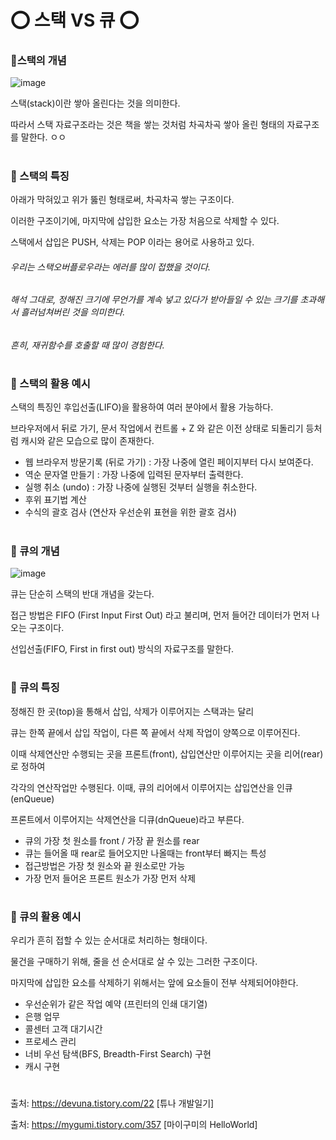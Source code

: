 # ⭕ 스택 VS 큐 ⭕

### 📌스택의 개념
![image](https://user-images.githubusercontent.com/76995758/124091050-646ddf00-da90-11eb-831f-04ff583c495b.png)

스택(stack)이란 쌓아 올린다는 것을 의미한다. 

따라서 스택 자료구조라는 것은 책을 쌓는 것처럼 차곡차곡 쌓아 올린 형태의 자료구조를 말한다.
ㅇㅇ
 
#
### 📌 스택의 특징

아래가 막혀있고 위가 뚫린 형태로써, 차곡차곡 쌓는 구조이다.

이러한 구조이기에, 마지막에 삽입한 요소는 가장 처음으로 삭제할 수 있다.

스택에서 삽입은 PUSH, 삭제는 POP 이라는 용어로 사용하고 있다.

 
###### 우리는 스택오버플로우라는 에러를 많이 접했을 것이다.
###### 해석 그대로, 정해진 크기에 무언가를 계속 넣고 있다가 받아들일 수 있는 크기를 초과해서 흘러넘쳐버린 것을 의미한다.
###### 흔히, 재귀함수를 호출할 때 많이 경험한다.

# 

### 📌 스택의 활용 예시

스택의 특징인  후입선출(LIFO)을 활용하여 여러 분야에서 활용 가능하다.

브라우저에서 뒤로 가기, 문서 작업에서 컨트롤 + Z 와 같은 이전 상태로 되돌리기 등처럼 캐시와 같은 모습으로 많이 존재한다.

- 웹 브라우저 방문기록 (뒤로 가기) : 가장 나중에 열린 페이지부터 다시 보여준다.
- 역순 문자열 만들기 : 가장 나중에 입력된 문자부터 출력한다.
- 실행 취소 (undo) : 가장 나중에 실행된 것부터 실행을 취소한다.
- 후위 표기법 계산
- 수식의 괄호 검사 (연산자 우선순위 표현을 위한 괄호 검사)
#
#

### 📌 큐의 개념
![image](https://user-images.githubusercontent.com/76995758/124091396-c29ac200-da90-11eb-9bc2-c6762935c421.png)

큐는 단순히 스택의 반대 개념을 갖는다.

접근 방법은 FIFO (First Input First Out) 라고 불리며, 먼저 들어간 데이터가 먼저 나오는 구조이다.

선입선출(FIFO, First in first out) 방식의 자료구조를 말한다. 

 #

### 📌 큐의 특징

정해진 한 곳(top)을 통해서 삽입, 삭제가 이루어지는 스택과는 달리

큐는 한쪽 끝에서 삽입 작업이, 다른 쪽 끝에서 삭제 작업이 양쪽으로 이루어진다.

이때 삭제연산만 수행되는 곳을 프론트(front), 삽입연산만 이루어지는 곳을 리어(rear)로 정하여

각각의 연산작업만 수행된다. 이때, 큐의 리어에서 이루어지는 삽입연산을 인큐(enQueue)

프론트에서 이루어지는 삭제연산을 디큐(dnQueue)라고 부른다.

 

- 큐의 가장 첫 원소를 front / 가장 끝 원소를 rear
- 큐는 들어올 때 rear로 들어오지만 나올때는 front부터 빠지는 특성
- 접근방법은 가장 첫 원소와 끝 원소로만 가능
- 가장 먼저 들어온 프론트 원소가 가장 먼저 삭제
      
#
### 📌 큐의 활용 예시

 우리가 흔히 접할 수 있는 순서대로 처리하는 형태이다.

물건을 구매하기 위해, 줄을 선 순서대로 살 수 있는 그러한 구조이다.

마지막에 삽입한 요소를 삭제하기 위해서는 앞에 요소들이 전부 삭제되어야한다.

- 우선순위가 같은 작업 예약 (프린터의 인쇄 대기열)
- 은행 업무
- 콜센터 고객 대기시간
- 프로세스 관리
- 너비 우선 탐색(BFS, Breadth-First Search) 구현
- 캐시 구현
#

출처: https://devuna.tistory.com/22 [튜나 개발일기]

출처: https://mygumi.tistory.com/357 [마이구미의 HelloWorld]
